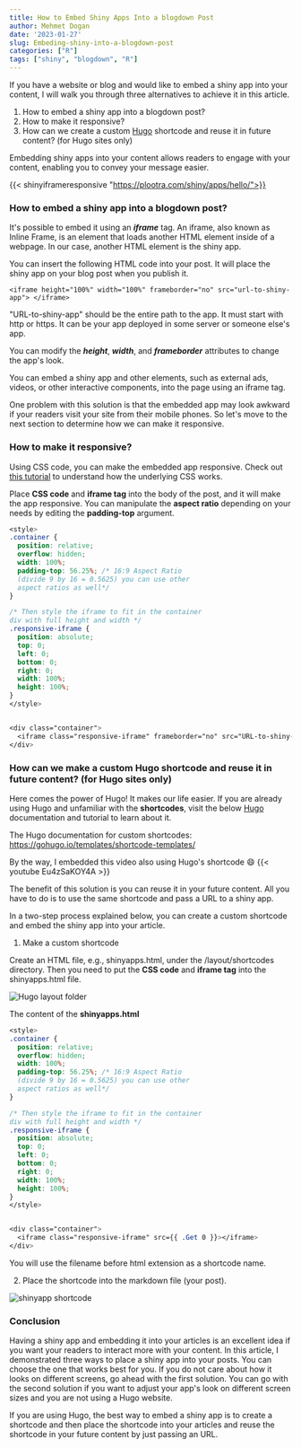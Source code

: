 ```yaml
---
title: How to Embed Shiny Apps Into a blogdown Post
author: Mehmet Dogan
date: '2023-01-27'
slug: Embeding-shiny-into-a-blogdown-post
categories: ["R"]
tags: ["shiny", "blogdown", "R"]
---
```


If you have a website or blog and would like to embed a shiny app into your content, I will walk you through three alternatives to achieve it in this article.

1. How to embed a shiny app into a blogdown post?
2. How to make it responsive?
3. How can we create a custom [Hugo](https://gohugo.io/) shortcode and reuse it in future content? (for Hugo sites only)


Embedding shiny apps into your content allows readers to engage with your content, enabling you to convey your message easier.

{{< shinyiframeresponsive "https://plootra.com/shiny/apps/hello/">}}


### How to embed a shiny app into a blogdown post?
It's possible to embed it using an ***iframe*** tag. An iframe, also known as Inline Frame, is an element that loads another HTML element inside of a webpage. In our case, another HTML element is the shiny app. 

You can insert the following HTML code into your post. It will place the shiny app on your blog post when you publish it.

```
<iframe height="100%" width="100%" frameborder="no" src="url-to-shiny-app"> </iframe>
```

"URL-to-shiny-app" should be the entire path to the app. It must start with http or https. It can be your app deployed in some server or someone else's app.

You can modify the ***height***, ***width***, and ***frameborder*** attributes to change the app's look.

You can embed a shiny app and other elements, such as external ads, videos, or other interactive components, into the page using an iframe tag.

One problem with this solution is that the embedded app may look awkward if your readers visit your site from their mobile phones. So let's move to the next section to determine how we can make it responsive.



### How to make it responsive?

Using CSS code, you can make the embedded app responsive. Check out [this tutorial](https://www.w3schools.com/howto/howto_css_responsive_iframes.asp) to understand how the underlying CSS works.


Place **CSS code** and **iframe tag** into the body of the post, and it will make the app responsive. You can manipulate the **aspect ratio** depending on your needs by editing the **padding-top** argument.

```css
<style>
.container {
  position: relative;
  overflow: hidden;
  width: 100%;
  padding-top: 56.25%; /* 16:9 Aspect Ratio
  (divide 9 by 16 = 0.5625) you can use other
  aspect ratios as well*/
}

/* Then style the iframe to fit in the container
div with full height and width */
.responsive-iframe {
  position: absolute;
  top: 0;
  left: 0;
  bottom: 0;
  right: 0;
  width: 100%;
  height: 100%;
}
</style>


<div class="container"> 
  <iframe class="responsive-iframe" frameborder="no" src="URL-to-shiny-app"></iframe>
</div>
```



### How can we make a custom Hugo shortcode and reuse it in future content? (for Hugo sites only)

Here comes the power of Hugo! It makes our life easier. If you are already using Hugo and unfamiliar with the **shortcodes**, visit the below [Hugo](https://gohugo.io/) documentation and tutorial to learn about it.


The Hugo documentation for custom shortcodes: https://gohugo.io/templates/shortcode-templates/

By the way, I embedded this video also using Hugo's shortcode :smile:
{{< youtube Eu4zSaKOY4A >}}


The benefit of this solution is you can reuse it in your future content. All you have to do is to use the same shortcode and pass a URL to a shiny app. 

In a two-step process explained below, you can create a custom shortcode and embed the shiny app into your article.

1. Make a custom shortcode

Create an HTML file, e.g., shinyapps.html, under the /layout/shortcodes directory. Then you need to put the **CSS code** and **iframe tag** into the shinyapps.html file.

![Hugo layout folder](/img/hugo_layout_folder.PNG)


The content of the **shinyapps.html**
```css
<style>
.container {
  position: relative;
  overflow: hidden;
  width: 100%;
  padding-top: 56.25%; /* 16:9 Aspect Ratio
  (divide 9 by 16 = 0.5625) you can use other
  aspect ratios as well*/
}

/* Then style the iframe to fit in the container
div with full height and width */
.responsive-iframe {
  position: absolute;
  top: 0;
  left: 0;
  bottom: 0;
  right: 0;
  width: 100%;
  height: 100%;
}
</style>


<div class="container"> 
  <iframe class="responsive-iframe" src={{ .Get 0 }}></iframe>
</div>
```


You will use the filename before html extension as a shortcode name. 

2. Place the shortcode into the markdown file (your post).

![shinyapp shortcode](/img/shinyapp.PNG)


### Conclusion

Having a shiny app and embedding it into your articles is an excellent idea if you want your readers to interact more with your content. In this article, I demonstrated three ways to place a shiny app into your posts. You can choose the one that works best for you. If you do not care about how it looks on different screens, go ahead with the first solution. You can go with the second solution if you want to adjust your app's look on different screen sizes and you are not using a Hugo website.

If you are using Hugo, the best way to embed a shiny app is to create a shortcode and then place the shortcode into your articles and reuse the shortcode in your future content by just passing an URL.
